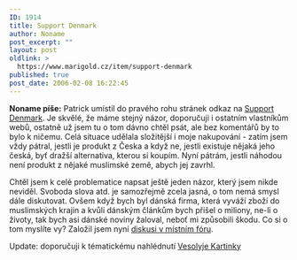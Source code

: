 ```yaml
---
ID: 1914
title: Support Denmark
author: Noname
post_excerpt: ""
layout: post
oldlink: >
  https://www.marigold.cz/item/support-denmark
published: true
post_date: 2006-02-08 16:22:45
---
```

<p><strong>Noname píše:</strong> Patrick umístil do pravého rohu stránek odkaz na <a href="http://www.supportdenmark.com/more.html#CS">Support Denmark</a>. Je skvělé, že máme stejný názor, doporučuji i ostatním vlastníkům webů, ostatně už jsem tu o tom dávno chtěl psát, ale bez komentářů by to bylo k ničemu. Celá situace udělala složitější i moje nakupování - zatím jsem vždy pátral, jestli je produkt z Česka a když ne, jestli existuje nějaká jeho česká, byť dražší alternativa, kterou si koupím.  Nyní pátrám, jestli náhodou není produkt z nějaké muslimské země, abych jej zavrhl.</p>

<p>Chtěl jsem k celé problematice napsat ještě jeden názor, který jsem nikde neviděl. Svoboda slova atd. je samozřejmě zcela jasná, o tom nemá smysl dále diskutovat. Ovšem když bych byl dánská firma, která vyváží zboží do muslimských krajin a kvůli dánským článkům bych přišel o miliony, ne-li o životy, tak bych asi dánské noviny žaloval, neboť mi způsobili škodu. Co si o tom myslíte vy? Založil jsem nyní <a href="http://www.marigold.cz/forum/viewtopic.php?pid=2405">diskusi v místním fóru</a>.</p>
<p>Update: doporučuji k tématickému nahlédnutí <a href="http://www.kartinki.cz/show-galery-masaryk.html">Vesolyje Kartinky</a></p>